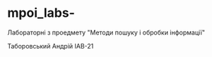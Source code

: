 # mpoi_labs-
Лабораторні з проедмету "Методи пошуку і обробки інформації"

Таборовський Андрій
ІАВ-21